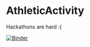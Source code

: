 # AthleticActivity

Hackathons are hard :(

[![Binder](https://mybinder.org/badge_logo.svg)](https://mybinder.org/v2/gh/aprabaka/AthleticActivity/master)
